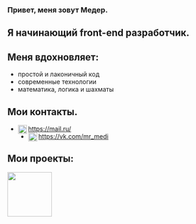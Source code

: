 ### Привет, меня зовут Медер.
## Я начинающий front-end разработчик.

## Меня вдохновляет:
* простой и лаконичный код
* современные технологии
* математика, логика и шахматы

## Мои контакты.
* <img align="left" src="https://cdn.icon-icons.com/icons2/1380/PNG/512/emblemmail_93498.png" width="20"/>https://mail.ru/
* <img align="left" src="https://cdn.icon-icons.com/icons2/832/PNG/128/vk_icon-icons.com_66681.png" width="20"/>https://vk.com/mr_medi

## Мои проекты:
<div id="header" align="left-bottom">
  <img src="https://media.giphy.com/media/M9gbBd9nbDrOTu1Mqx/giphy.gif" width="100"/>
</div>
